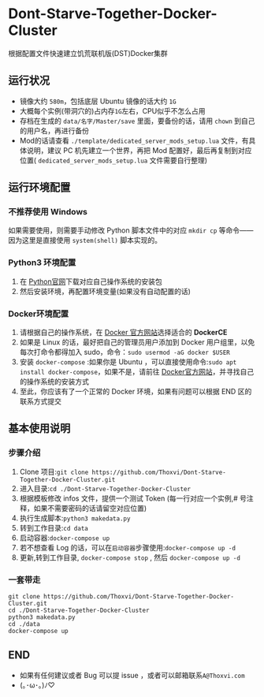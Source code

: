 # Dont-Starve-Together-Docker-Cluster

根据配置文件快速建立饥荒联机版(DST)Docker集群

## 运行状况

- 镜像大约 `580m`，包括底层 Ubuntu 镜像的话大约 `1G`
- 大概每个实例(带洞穴的)占内存`1G`左右，CPU似乎不怎么占用
- 存档在生成的 `data/名字/Master/save` 里面，要备份的话，请用 `chown` 到自己的用户名，再进行备份
- Mod的话请查看 `./template/dedicated_server_mods_setup.lua` 文件，有具体说明，建议 PC 机先建立一个世界，再把 Mod 配置好，最后再复制到对应位置( `dedicated_server_mods_setup.lua` 文件需要自行整理)

## 运行环境配置

### 不推荐使用 Windows

如果需要使用，则需要手动修改 Python 脚本文件中的对应 `mkdir cp` 等命令——因为这里是直接使用 `system(shell)` 脚本实现的。

### Python3 环境配置

1. 在 [Python官网](https://www.python.org/downloads/)下载对应自己操作系统的安装包
2. 然后安装环境，再配置环境变量(如果没有自动配置的话)

### Docker环境配置

1. 请根据自己的操作系统，在 [Docker 官方网站](https://docs.docker.com/engine/installation/#server)选择适合的 **DockerCE**
2. 如果是 Linux 的话，最好把自己的管理员用户添加到 Docker 用户组里，以免每次打命令都得加入 sudo，命令：`sudo usermod -aG docker $USER`
3. 安装 `docker-compose` :如果你是 Ubuntu ，可以直接使用命令:`sudo apt install docker-compose`，如果不是，请前往 [Docker官方网站](https://docs.docker.com/compose/install/)，并寻找自己的操作系统的安装方式
4. 至此，你应该有了一个正常的 Docker 环境，如果有问题可以根据 END 区的联系方式提交

## 基本使用说明

### 步骤介绍

1. Clone 项目:`git clone https://github.com/Thoxvi/Dont-Starve-Together-Docker-Cluster.git`
2. 进入目录:`cd ./Dont-Starve-Together-Docker-Cluster`
3. 根据模板修改 infos 文件，提供一个测试 Token (每一行对应一个实例,# 号注释，如果不需要密码的话请留空对应位置)
4. 执行生成脚本:`python3 makedata.py`
5. 转到工作目录:`cd data`
6. 启动容器:`docker-compose up`
7. 若不想查看 Log 的话，可以在`启动容器`步骤使用:`docker-compose up -d`
8. 更新,转到工作目录, `docker-compose stop` , 然后 `docker-compose up -d`

### 一套带走

```shell
git clone https://github.com/Thoxvi/Dont-Starve-Together-Docker-Cluster.git
cd ./Dont-Starve-Together-Docker-Cluster
python3 makedata.py
cd ./data
docker-compose up
```

## END

- 如果有任何建议或者 Bug 可以提 issue ，或者可以邮箱联系`A@Thoxvi.com`
- (｡･ω･｡)ﾉ♡
